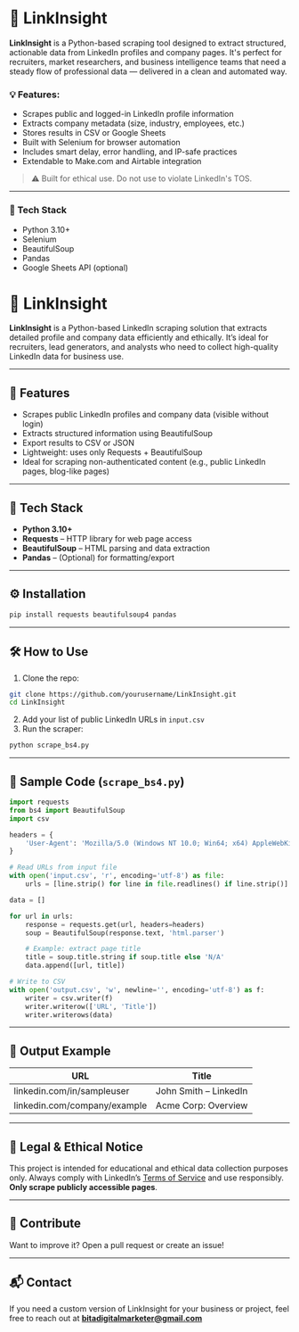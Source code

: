 # 🔗 LinkInsight

**LinkInsight** is a Python-based scraping tool designed to extract structured, actionable data from LinkedIn profiles and company pages. It's perfect for recruiters, market researchers, and business intelligence teams that need a steady flow of professional data — delivered in a clean and automated way.

### 💡 Features:
- Scrapes public and logged-in LinkedIn profile information
- Extracts company metadata (size, industry, employees, etc.)
- Stores results in CSV or Google Sheets
- Built with Selenium for browser automation
- Includes smart delay, error handling, and IP-safe practices
- Extendable to Make.com and Airtable integration

> ⚠️ Built for ethical use. Do not use to violate LinkedIn's TOS.

---

### 🧰 Tech Stack
- Python 3.10+
- Selenium
- BeautifulSoup
- Pandas
- Google Sheets API (optional)


# 🔗 LinkInsight

**LinkInsight** is a Python-based LinkedIn scraping solution that extracts detailed profile and company data efficiently and ethically. It’s ideal for recruiters, lead generators, and analysts who need to collect high-quality LinkedIn data for business use.

---

## 🚀 Features
- Scrapes public LinkedIn profiles and company data (visible without login)
- Extracts structured information using BeautifulSoup
- Export results to CSV or JSON
- Lightweight: uses only Requests + BeautifulSoup
- Ideal for scraping non-authenticated content (e.g., public LinkedIn pages, blog-like pages)

---

## 🧰 Tech Stack
- **Python 3.10+**
- **Requests** – HTTP library for web page access
- **BeautifulSoup** – HTML parsing and data extraction
- **Pandas** – (Optional) for formatting/export

---

## ⚙️ Installation
```bash
pip install requests beautifulsoup4 pandas
```

---

## 🛠️ How to Use
1. Clone the repo:
```bash
git clone https://github.com/yourusername/LinkInsight.git
cd LinkInsight
```

2. Add your list of public LinkedIn URLs in `input.csv`
3. Run the scraper:
```bash
python scrape_bs4.py
```

---

## 🧪 Sample Code (`scrape_bs4.py`)
```python
import requests
from bs4 import BeautifulSoup
import csv

headers = {
    'User-Agent': 'Mozilla/5.0 (Windows NT 10.0; Win64; x64) AppleWebKit/537.36 (KHTML, like Gecko) Chrome/112.0.0.0 Safari/537.36'
}

# Read URLs from input file
with open('input.csv', 'r', encoding='utf-8') as file:
    urls = [line.strip() for line in file.readlines() if line.strip()]

data = []

for url in urls:
    response = requests.get(url, headers=headers)
    soup = BeautifulSoup(response.text, 'html.parser')

    # Example: extract page title
    title = soup.title.string if soup.title else 'N/A'
    data.append([url, title])

# Write to CSV
with open('output.csv', 'w', newline='', encoding='utf-8') as f:
    writer = csv.writer(f)
    writer.writerow(['URL', 'Title'])
    writer.writerows(data)
```

---

## 📁 Output Example
| URL                                 | Title                        |
|--------------------------------------|------------------------------|
| linkedin.com/in/sampleuser          | John Smith – LinkedIn       |
| linkedin.com/company/example        | Acme Corp: Overview         |

---

## 📌 Legal & Ethical Notice
This project is intended for educational and ethical data collection purposes only. Always comply with LinkedIn’s [Terms of Service](https://www.linkedin.com/legal/user-agreement) and use responsibly. **Only scrape publicly accessible pages**.

---

## 🤝 Contribute
Want to improve it? Open a pull request or create an issue!

---

## 📬 Contact
If you need a custom version of LinkInsight for your business or project, feel free to reach out at **bitadigitalmarketer@gmail.com**
